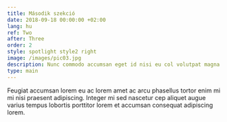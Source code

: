 ```yaml
---
title: Második szekció
date: 2018-09-18 00:00:00 +02:00
lang: hu
ref: Two
after: Three
order: 2
style: spotlight style2 right
image: /images/pic03.jpg
description: Nunc commodo accumsan eget id nisi eu col volutpat magna
type: main
---
```


Feugiat accumsan lorem eu ac lorem amet ac arcu phasellus tortor enim mi mi nisi praesent adipiscing. Integer mi sed nascetur cep aliquet augue varius tempus lobortis porttitor lorem et accumsan consequat adipiscing lorem.

